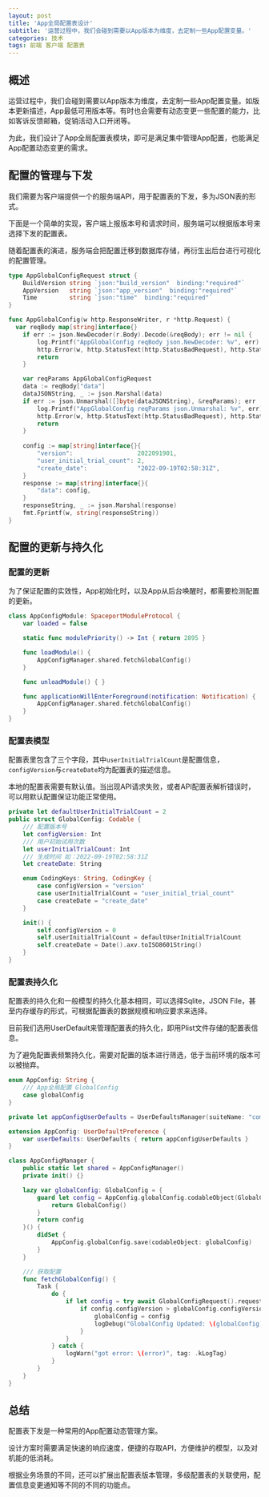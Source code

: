 ```yaml
---
layout: post
title: 'App全局配置表设计'
subtitle: '运营过程中，我们会碰到需要以App版本为维度，去定制一些App配置变量。'
categories: 技术
tags: 前端 客户端 配置表
---
```


## 概述

运营过程中，我们会碰到需要以App版本为维度，去定制一些App配置变量。如版本更新描述，App最低可用版本等。有时也会需要有动态变更一些配置的能力，比如客诉反馈邮箱，促销活动入口开闭等。

为此，我们设计了App全局配置表模块，即可是满足集中管理App配置，也能满足App配置动态变更的需求。

## 配置的管理与下发

我们需要为客户端提供一个的服务端API，用于配置表的下发，多为JSON表的形式。

下面是一个简单的实现，客户端上报版本号和请求时间，服务端可以根据版本号来选择下发的配置表。

随着配置表的演进，服务端会把配置迁移到数据库存储，再衍生出后台进行可视化的配置管理。

```go
type AppGlobalConfigRequest struct {
	BuildVersion string `json:"build_version"  binding:"required"`
	AppVersion   string `json:"app_version"  binding:"required"`
	Time         string `json:"time"  binding:"required"`
}

func AppGlobalConfig(w http.ResponseWriter, r *http.Request) {
  var reqBody map[string]interface{}
	if err := json.NewDecoder(r.Body).Decode(&reqBody); err != nil {
		log.Printf("AppGlobalConfig reqBody json.NewDecoder: %v", err)
		http.Error(w, http.StatusText(http.StatusBadRequest), http.StatusBadRequest)
		return
	}

	var reqParams AppGlobalConfigRequest
	data := reqBody["data"]
	dataJSONString, _ := json.Marshal(data)
	if err := json.Unmarshal([]byte(dataJSONString), &reqParams); err != nil {
		log.Printf("AppGlobalConfig reqParams json.Unmarshal: %v", err)
		http.Error(w, http.StatusText(http.StatusBadRequest), http.StatusBadRequest)
		return
	}
  
	config := map[string]interface{}{
		"version":                  2022091901,
		"user_initial_trial_count": 2,
		"create_date":              "2022-09-19T02:58:31Z",
	}
	response := map[string]interface{}{
		"data": config,
	}
	responseString, _ := json.Marshal(response)
	fmt.Fprintf(w, string(responseString))
}
```

## 配置的更新与持久化

### 配置的更新

为了保证配置的实效性，App初始化时，以及App从后台唤醒时，都需要检测配置的更新。

```swift
class AppConfigModule: SpaceportModuleProtocol {
    var loaded = false

    static func modulePriority() -> Int { return 2895 }

    func loadModule() {
        AppConfigManager.shared.fetchGlobalConfig()
    }

    func unloadModule() { }

    func applicationWillEnterForeground(notification: Notification) {
        AppConfigManager.shared.fetchGlobalConfig()
    }
}

```

### 配置表模型

配置表里包含了三个字段，其中`userInitialTrialCount`是配置信息，`configVersion`与`createDate`均为配置表的描述信息。

本地的配置表需要有默认值。当出现API请求失败，或者API配置表解析错误时，可以用默认配置保证功能正常使用。

```swift
private let defaultUserInitialTrialCount = 2
public struct GlobalConfig: Codable {
    /// 配置版本号
    let configVersion: Int
    /// 用户初始试用次数
    let userInitialTrialCount: Int
    /// 生成时间 如：2022-09-19T02:58:31Z
    let createDate: String

    enum CodingKeys: String, CodingKey {
        case configVersion = "version"
        case userInitialTrialCount = "user_initial_trial_count"
        case createDate = "create_date"
    }

    init() {
        self.configVersion = 0
        self.userInitialTrialCount = defaultUserInitialTrialCount
        self.createDate = Date().axv.toISO8601String()
    }
}
```

### 配置表持久化

配置表的持久化和一般模型的持久化基本相同，可以选择Sqlite，JSON File，甚至内存缓存的形式，可根据配置表的数据规模和响应要求来选择。

目前我们选用UserDefault来管理配置表的持久化，即用Plist文件存储的配置表信息。

为了避免配置表频繁持久化，需要对配置的版本进行筛选，低于当前环境的版本可以被抛弃。

```swift
enum AppConfig: String {
    /// App全局配置 GlobalConfig
    case globalConfig
}

private let appConfigUserDefaults = UserDefaultsManager(suiteName: "com.pe.AppConfig").userDefaults

extension AppConfig: UserDefaultPreference {
    var userDefaults: UserDefaults { return appConfigUserDefaults }
}

class AppConfigManager {
    public static let shared = AppConfigManager()
    private init() {}

    lazy var globalConfig: GlobalConfig = {
        guard let config = AppConfig.globalConfig.codableObject(GlobalConfig.self) else {
            return GlobalConfig()
        }
        return config
    }() {
        didSet {
            AppConfig.globalConfig.save(codableObject: globalConfig)
        }
    }

    /// 获取配置
    func fetchGlobalConfig() {
        Task {
            do {
                if let config = try await GlobalConfigRequest().request() {
                    if config.configVersion > globalConfig.configVersion {
                        globalConfig = config
                        logDebug("GlobalConfig Updated: \(globalConfig)", tag: .kLogTag)
                    }
                }
            } catch {
                logWarn("got error: \(error)", tag: .kLogTag)
            }
        }
    }
}
```

## 总结

配置表下发是一种常用的App配置动态管理方案。

设计方案时需要满足快速的响应速度，便捷的存取API，方便维护的模型，以及对机能的低消耗。

根据业务场景的不同，还可以扩展出配置表版本管理，多级配置表的关联使用，配置信息变更通知等不同的不同的功能点。